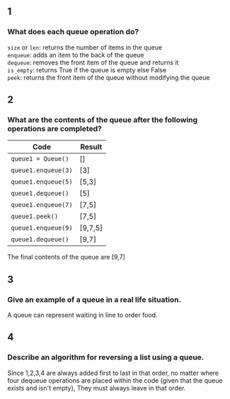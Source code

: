 ## 1
### What does each queue operation do?
`size` or `len`: returns the number of items in the queue \
`enqueue`: adds an item to the back of the queue \
`dequeue`: removes the front item of the queue and returns it \
`is_empty`: returns True if the queue is empty else False \
`peek`: returns the front item of the queue without modifying the queue

## 2
### What are the contents of the queue after the following operations are completed?
| Code                | Result  |
|---------------------|---------|
| `queue1 = Queue()`  | []      |
| `queue1.enqueue(3)` | [3]     |
| `queue1.enqueue(5)` | [5,3]   |
| `queue1.dequeue()`  | [5]     |
| `queue1.enqueue(7)` | [7,5]   |
| `queue1.peek()`     | [7,5]   |
| `queue1.enqueue(9)` | [9,7,5] |
| `queue1.dequeue()`  | [9,7]   |

The final contents of the queue are [9,7]

## 3
### Give an example of a queue in a real life situation.
A queue can represent waiting in line to order food.

## 4
### Describe an algorithm for reversing a list using a queue.
Since 1,2,3,4 are always added first to last in that order, no matter where four dequeue operations
are placed within the code (given that the queue exists and isn't empty), They must always leave in that
order.